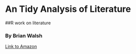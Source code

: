 # An Tidy Analysis of Literature

 ##R work on literature
 
 ### By Brian Walsh

[Link to Amazon](http://www.amazon.com)
